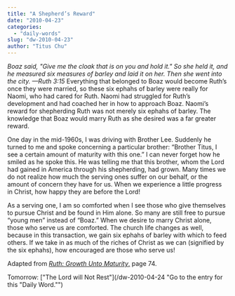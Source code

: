 ```yaml
---
title: "A Shepherd’s Reward"
date: "2010-04-23"
categories: 
  - "daily-words"
slug: "dw-2010-04-23"
author: "Titus Chu"
---
```


_Boaz said, "Give me the cloak that is on you and hold it." So she held it, and he measured six measures of barley and laid it on her. Then she went into the city. —Ruth 3:15_ Everything that belonged to Boaz would become Ruth’s once they were married, so these six ephahs of barley were really for Naomi, who had cared for Ruth. Naomi had struggled for Ruth’s development and had coached her in how to approach Boaz. Naomi’s reward for shepherding Ruth was not merely six ephahs of barley. The knowledge that Boaz would marry Ruth as she desired was a far greater reward.

One day in the mid-1960s, I was driving with Brother Lee. Suddenly he turned to me and spoke concerning a particular brother: “Brother Titus, I see a certain amount of maturity with this one.” I can never forget how he smiled as he spoke this. He was telling me that this brother, whom the Lord had gained in America through his shepherding, had grown. Many times we do not realize how much the serving ones suffer on our behalf, or the amount of concern they have for us. When we experience a little progress in Christ, how happy they are before the Lord!

As a serving one, I am so comforted when I see those who give themselves to pursue Christ and be found in Him alone. So many are still free to pursue “young men” instead of “Boaz.” When we desire to marry Christ alone, those who serve us are comforted. The church life changes as well, because in this transaction, we gain six ephahs of barley with which to feed others. If we take in as much of the riches of Christ as we can (signified by the six ephahs), how encouraged are those who serve us!

Adapted from [_Ruth: Growth Unto Maturity_,](/book-ruth/ "Go to the listing for this book.") page 74.

Tomorrow: ["The Lord will Not Rest"](/dw-2010-04-24 "Go to the entry for this "Daily Word."")
